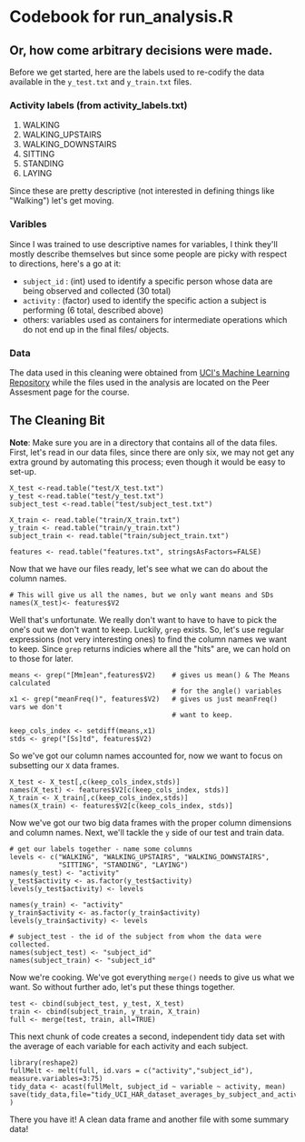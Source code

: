 Codebook for run_analysis.R
===========================
## Or, how come arbitrary decisions were made.
Before we get started, here are the labels used to re-codify the data available in the `y_test.txt` and `y_train.txt` files.
### Activity labels (from activity_labels.txt)

1. WALKING
2. WALKING_UPSTAIRS
3. WALKING_DOWNSTAIRS
4. SITTING
5. STANDING
6. LAYING

Since these are pretty descriptive (not interested in defining things like "Walking") let's get moving.

### Varibles
Since I was trained to use descriptive names for variables, I think they'll mostly describe themselves but since some people are picky with respect to directions, here's a go at it:

* `subject_id` : (int) used to identify a specific person whose data are being observed and collected (30 total)
* `activity` : (factor) used to identify the specific action a subject is performing (6 total, described above)
* others: variables used as containers for intermediate operations which do not end up in the final files/ objects.

### Data
The data used in this cleaning were obtained from [UCI's Machine Learning Repository](http://archive.ics.uci.edu/ml/datasets/Human+Activity+Recognition+Using+Smartphones) while the files used in the analysis are located on the Peer Assesment page for the course.

## The Cleaning Bit
**Note**: Make sure you are in a directory that contains all of the data files.
First, let's read in our data files, since there are only six, we may not get any extra ground by automating this process; even though it would be easy to set-up.

```{r}
X_test <-read.table("test/X_test.txt")
y_test <-read.table("test/y_test.txt")
subject_test <-read.table("test/subject_test.txt")

X_train <- read.table("train/X_train.txt")
y_train <- read.table("train/y_train.txt")
subject_train <- read.table("train/subject_train.txt")

features <- read.table("features.txt", stringsAsFactors=FALSE)
```
Now that we have our files ready, let's see what we can do about the column names.
```{r}
# This will give us all the names, but we only want means and SDs
names(X_test)<- features$V2
```
Well that's unfortunate. We really don't want to have to have to pick the one's out we don't want to keep. Luckily, `grep` exists. So, let's use regular expressions (not very interesting ones) to find the column names we want to keep. Since `grep` returns indicies where all the "hits" are, we can hold on to those for later.
```{r}
means <- grep("[Mm]ean",features$V2)    # gives us mean() & The Means calculated
                                        # for the angle() variables
x1 <- grep("meanFreq()", features$V2)   # gives us just meanFreq() vars we don't
                                        # want to keep.

keep_cols_index <- setdiff(means,x1)
stds <- grep("[Ss]td", features$V2)
```
So we've got our column names accounted for, now we want to focus on subsetting our `X` data frames.
```{r}
X_test <- X_test[,c(keep_cols_index,stds)]
names(X_test) <- features$V2[c(keep_cols_index, stds)]
X_train <- X_train[,c(keep_cols_index,stds)]
names(X_train) <- features$V2[c(keep_cols_index, stds)]
```
Now we've got our two big data frames with the proper column dimensions and column names. Next, we'll tackle the `y` side of our test and train data.
```{r}
# get our labels together - name some columns
levels <- c("WALKING", "WALKING_UPSTAIRS", "WALKING_DOWNSTAIRS",
            "SITTING", "STANDING", "LAYING")
names(y_test) <- "activity"
y_test$activity <- as.factor(y_test$activity)
levels(y_test$activity) <- levels

names(y_train) <- "activity"
y_train$activity <- as.factor(y_train$activity)
levels(y_train$activity) <- levels

# subject_test - the id of the subject from whom the data were collected.
names(subject_test) <- "subject_id"
names(subject_train) <- "subject_id"
```
Now we're cooking. We've got everything `merge()` needs to give us what we want. So without further ado, let's put these things together.

```{r}
test <- cbind(subject_test, y_test, X_test)
train <- cbind(subject_train, y_train, X_train)
full <- merge(test, train, all=TRUE)
```
This next chunk of code creates a second, independent tidy data set with the average of each variable for each activity and each subject. 
```{r}
library(reshape2)
fullMelt <- melt(full, id.vars = c("activity","subject_id"), measure.variables=3:75)
tidy_data <- acast(fullMelt, subject_id ~ variable ~ activity, mean)
save(tidy_data,file="tidy_UCI_HAR_dataset_averages_by_subject_and_activity.RData" )
```
There you have it! A clean data frame and another file with some summary data!
